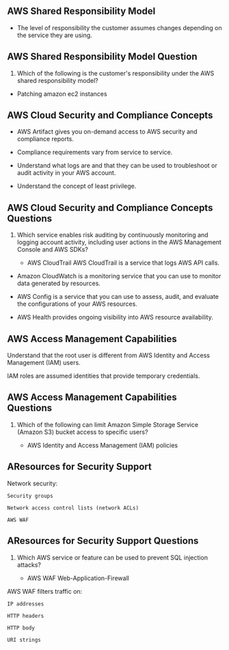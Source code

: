 ## AWS Shared Responsibility Model

- The level of responsibility the customer assumes changes depending on the service they are using.

## AWS Shared Responsibility Model Question

1. Which of the following is the customer's responsibility under the AWS shared responsibility model?

- Patching amazon ec2 instances

## AWS Cloud Security and Compliance Concepts

- AWS Artifact gives you on-demand access to AWS security and compliance reports.

- Compliance requirements vary from service to service.

- Understand what logs are and that they can be used to troubleshoot or audit activity in your AWS account.

- Understand the concept of least privilege.

## AWS Cloud Security and Compliance Concepts Questions

1. Which service enables risk auditing by continuously monitoring and logging account activity, including user actions in the AWS Management Console and AWS SDKs?

   - AWS CloudTrail
     AWS CloudTrail is a service that logs AWS API calls.

- Amazon CloudWatch is a monitoring service that you can use to monitor data generated by resources.

- AWS Config is a service that you can use to assess, audit, and evaluate the configurations of your AWS resources.

- AWS Health provides ongoing visibility into AWS resource availability.

## AWS Access Management Capabilities

Understand that the root user is different from AWS Identity and Access Management (IAM) users.

IAM roles are assumed identities that provide temporary credentials.

## AWS Access Management Capabilities Questions

1. Which of the following can limit Amazon Simple Storage Service (Amazon S3) bucket access to specific users?

   - AWS Identity and Access Management (IAM) policies

## AResources for Security Support

Network security:

    Security groups

    Network access control lists (network ACLs)

    AWS WAF

## AResources for Security Support Questions

1. Which AWS service or feature can be used to prevent SQL injection attacks?

   - AWS WAF Web-Application-Firewall

AWS WAF filters traffic on:

    IP addresses

    HTTP headers

    HTTP body

    URI strings
